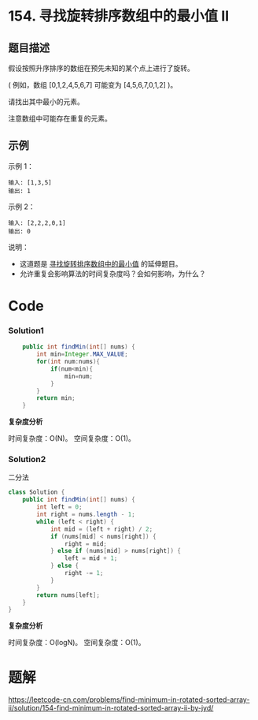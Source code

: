 # 154. 寻找旋转排序数组中的最小值 II

## 题目描述

假设按照升序排序的数组在预先未知的某个点上进行了旋转。

( 例如，数组 [0,1,2,4,5,6,7] 可能变为 [4,5,6,7,0,1,2] )。

请找出其中最小的元素。

注意数组中可能存在重复的元素。



## 示例

示例 1：



```
输入: [1,3,5]
输出: 1
```




示例 2：

```
输入: [2,2,2,0,1]
输出: 0
```



说明：

- 这道题是 [寻找旋转排序数组中的最小值](https://leetcode-cn.com/problems/find-minimum-in-rotated-sorted-array/description/) 的延伸题目。
- 允许重复会影响算法的时间复杂度吗？会如何影响，为什么？





# Code

### Solution1

```java
    public int findMin(int[] nums) {
        int min=Integer.MAX_VALUE;
        for(int num:nums){
            if(num<min){
                min=num;
            }
        }
        return min;
    }
```

**复杂度分析**

时间复杂度：O(N)。
空间复杂度：O(1)。

### Solution2

二分法

```java
class Solution {
    public int findMin(int[] nums) {
        int left = 0;
        int right = nums.length - 1;
        while (left < right) {
            int mid = (left + right) / 2;
            if (nums[mid] < nums[right]) {
                right = mid;
            } else if (nums[mid] > nums[right]) {
                left = mid + 1;
            } else {
                right -= 1;
            }
        }
        return nums[left];
    }
}
```

**复杂度分析**

时间复杂度：O(logN)。
空间复杂度：O(1)。





# 题解

https://leetcode-cn.com/problems/find-minimum-in-rotated-sorted-array-ii/solution/154-find-minimum-in-rotated-sorted-array-ii-by-jyd/